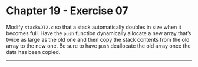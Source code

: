 # Chapter 19 - Exercise 07

Modify `stackADT2.c` so that a stack automatically doubles in size when it becomes full.  Have the `push` function dynamically allocate a new array that’s twice as large as the old one and then copy the stack contents from the old array to the new one. Be sure to have `push` deallocate the old array once the data has been copied.

---
